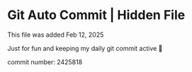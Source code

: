 # Git Auto Commit | Hidden File

This file was added Feb 12, 2025

Just for fun and keeping my daily git commit active 🤪

commit number: 2425818
